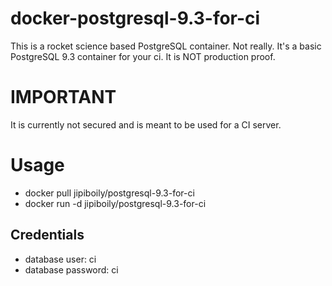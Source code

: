 # docker-postgresql-9.3-for-ci

This is a rocket science based PostgreSQL container. Not really. It's a basic PostgreSQL 9.3 container for your ci. It is NOT production proof.

# IMPORTANT

It is currently not secured and is meant to be used for a CI server.

# Usage

- docker pull jipiboily/postgresql-9.3-for-ci
- docker run -d jipiboily/postgresql-9.3-for-ci

## Credentials
- database user: ci
- database password: ci